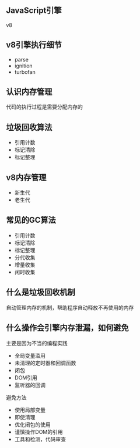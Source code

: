 ## JavaScript引擎

v8

## v8引擎执行细节

- parse
- ignition
- turbofan

## 认识内存管理

代码的执行过程是需要分配内存的

## 垃圾回收算法

- 引用计数
- 标记清除
- 标记整理

## v8内存管理

- 新生代
- 老生代

## 常见的GC算法

- 引用计数
- 标记清除
- 标记整理
- 分代收集
- 增量收集
- 闲时收集



## 什么是垃圾回收机制

自动管理内存的机制，帮助程序自动释放不再使用的内存



## 什么操作会引擎内存泄漏，如何避免

主要是因为不当的编程实践

- 全局变量滥用
- 未清理的定时器和回调函数
- 闭包
- DOM引用
- 监听器的回调

避免方法

- 使用局部变量
- 即使清理
- 优化闭包的使用
- 谨慎操作DOM的引用
- 工具和检测，代码审查


